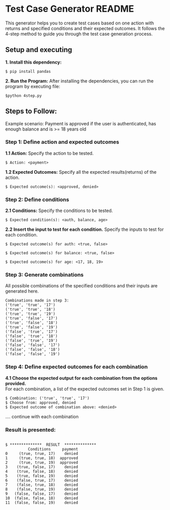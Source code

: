 # Test Case Generator README

This generator helps you to create test cases based on one action with returns and specified conditions and their expected outcomes.
It follows the 4-step method to guide you through the test case generation process.

## Setup and executing

**1. Install this dependency:**
```
$ pip install pandas
```
**2. Run the Program:**
After installing the dependencies, you can run the program by executing file:
```
$python 4step.py
```

## Steps to Follow:

Example scenario: Payment is approved if the user is authenticated, has enough balance and is >= 18 years old

### Step 1: Define action and expected outcomes

**1.1 Action:** 
Specify the action to be tested.  
```
$ Action: <payment>
```

**1.2 Expected Outcomes:** 
Specify all the expected results(returns) of the action.  
```
$ Expected outcome(s): <approved, denied>
```

### Step 2: Define conditions
**2.1 Conditions:** 
Specify the conditions to be tested.  
```
$ Expected condition(s): <auth, balance, age> 
```

**2.2 Insert the input to test for each condition.**
Specify the inputs to test for each condition.
```
$ Expected outcome(s) for auth: <true, false>
```
```
$ Expected outcome(s) for balance: <true, false>
```
```
$ Expected outcome(s) for age: <17, 18, 19>
```

### Step 3: Generate combinations
All possible combinations of the specified conditions and their inputs are generated here.
```
Combinations made in step 3:
('true', 'true', '17')
('true', 'true', '18')
('true', 'true', '19')
('true', 'false', '17')
('true', 'false', '18')
('true', 'false', '19')
('false', 'true', '17')
('false', 'true', '18')
('false', 'true', '19')
('false', 'false', '17')
('false', 'false', '18')
('false', 'false', '19')
```

### Step 4: Define expected outcomes for each combination
**4.1 Choose the expected output for each combination from the options provided.**  
For each combination, a list of the expected outcomes set in Step 1 is given.
```
$ Combination: ('true', 'true', '17') 
$ Choose from: approved, denied
$ Expected outcome of combination above: <denied>
```
.... continue with each combination

### Result is presented:
```

$ **************  RESULT  **************
          Conditions     payment
0     (true, true, 17)    denied
1     (true, true, 18)  approved
2     (true, true, 19)  approved
3    (true, false, 17)    denied
4    (true, false, 18)    denied
5    (true, false, 19)    denied
6    (false, true, 17)    denied
7    (false, true, 18)    denied
8    (false, true, 19)    denied
9   (false, false, 17)    denied
10  (false, false, 18)    denied
11  (false, false, 19)    denied
```

